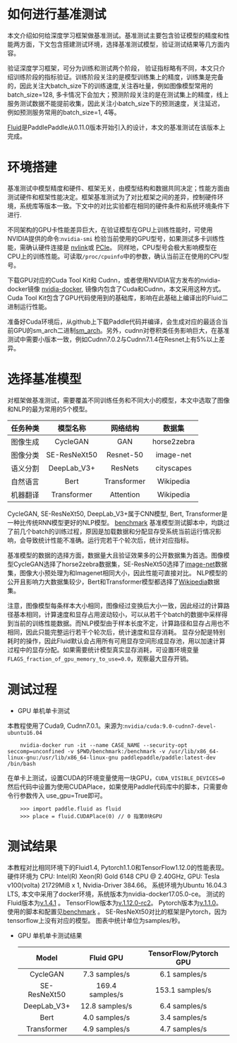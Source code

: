 如何进行基准测试
===============
本文介绍如何给深度学习框架做基准测试。基准测试主要包含验证模型的精度和性能两方面，下文包含搭建测试环境，选择基准测试模型，验证测试结果等几方面内容。

验证深度学习框架，可分为训练和测试两个阶段， 验证指标略有不同，本文只介绍训练阶段的指标验证。训练阶段关注的是模型训练集上的精度，训练集是完备的，因此关注大batch\_size下的训练速度,关注吞吐量，例如图像模型常用的batch\_size=128, 多卡情况下会加大；预测阶段关注的是在测试集上的精度，线上服务测试数据不能提前收集，因此关注小batch\_size下的预测速度，关注延迟，例如预测服务常用的batch\_size=1, 4等。

[Fluid](https://github.com/PaddlePaddle/Paddle>)是PaddlePaddle从0.11.0版本开始引入的设计，本文的基准测试在该版本上完成。


环境搭建
========

基准测试中模型精度和硬件、框架无关，由模型结构和数据共同决定；性能方面由测试硬件和框架性能决定。框架基准测试为了对比框架之间的差异，控制硬件环境，系统库等版本一致。下文中的对比实验都在相同的硬件条件和系统环境条件下进行.


不同架构的GPU卡性能差异巨大，在验证模型在GPU上训练性能时，可使用NVIDIA提供的命令:```nvidia-smi``` 检验当前使用的GPU型号，如果测试多卡训练性能，需确认硬件连接是 [nvlink](https://zh.wikipedia.org/zh/NVLink)或 [PCIe](https://zh.wikipedia.org/zh-hans/PCI_Express)。 同样地，CPU型号会极大影响模型在CPU上的训练性能。可读取`/proc/cpuinfo`中的参数，确认当前正在使用的CPU型号。

下载GPU对应的Cuda Tool Kit和 Cudnn，或者使用NVIDIA官方发布的nvidia-docker镜像 [nvidia-docker](https://github.com/NVIDIA/nvidia-docker), 镜像内包含了Cuda和Cudnn，本文采用这种方式。 Cuda Tool Kit包含了GPU代码使用到的基础库，影响在此基础上编译出的Fluid二进制运行性能。

准备好Cuda环境后，从github上下载Paddle代码并编译，会生成对应的最适合当前GPU的sm\_arch二进制[sm\_arch](https://docs.nvidia.com/cuda/cuda-compiler-driver-nvcc/index.html)。另外，cudnn对卷积类任务影响巨大，在基准测试中需要小版本一致，例如Cudnn7.0.2与Cudnn7.1.4在Resnet上有5%以上差异。


选择基准模型
============

对框架做基准测试，需要覆盖不同训练任务和不同大小的模型，本文中选取了图像和NLP的最为常用的5个模型。

任务种类|        模型名称|       网络结构|         数据集  
:---:|:--:|:---:|:---:
图像生成|      CycleGAN|         GAN|              horse2zebra
图像分类|      SE-ResNeXt50|        Resnet-50|          image-net
语义分割|      DeepLab_V3+|  ResNets|       cityscapes
自然语言|      Bert|       Transformer|       Wikipedia
机器翻译|      Transformer|           Attention|             Wikipedia

CycleGAN, SE-ResNeXt50, DeepLab_V3+属于CNN模型, Bert, Transformer是一种比传统RNN模型更好的NLP模型。
[benchmark](https://github.com/PaddlePaddle/Paddle/tree/develop/benchmark/fluid)
基准模型测试脚本中，均跳过了前几个batch的训练过程，原因是加载数据和分配显存受系统当前运行情况影响，会导致统计性能不准确。运行完若干个轮次后，统计对应指标。


基准模型的数据的选择方面，数据量大且验证效果多的公开数据集为首选。图像模型CycleGAN选择了horse2zebra数据集，SE-ResNeXt50选择了[image-net](http://www.image-net.org/challenges/LSVRC/2012/nnoupb)数据集，图像大小预处理为和Imagenet相同大小，因此性能可直接对比。
NLP模型的公开且影响力大数据集较少，Bert和Transformer模型都选择了[Wikipedia](https://dumps.wikimedia.org/enwiki/latest/enwiki-latest-pages-articles.xml.bz2)数据集。


注意，图像模型每条样本大小相同，图像经过变换后大小一致，因此经过的计算路径基本相同，计算速度和显存占用波动较小，可以从若干个batch的数据中采样得到当前的训练性能数据。而NLP模型由于样本长度不定，计算路径和显存占用也不相同，因此只能完整运行若干个轮次后，统计速度和显存消耗。
显存分配是特别耗时的操作，因此Fluid默认会占用所有可用显存空间形成显存池，用以加速计算过程中的显存分配。如果需要统计模型真实显存消耗，可设置环境变量`FLAGS_fraction_of_gpu_memory_to_use=0.0`，观察最大显存开销。


测试过程
========

-  GPU 单机单卡测试

本教程使用了Cuda9, Cudnn7.0.1。来源为:```nvidia/cuda:9.0-cudnn7-devel-ubuntu16.04```

```
    nvidia-docker run -it --name CASE_NAME --security-opt seccomp=unconfined -v $PWD/benchmark:/benchmark -v /usr/lib/x86_64-linux-gnu:/usr/lib/x86_64-linux-gnu paddlepaddle/paddle:latest-dev /bin/bash
```
在单卡上测试，设置CUDA的环境变量使用一块GPU，``CUDA_VISIBLE_DEVICES=0``
然后代码中设置为使用CUDAPlace，如果使用Paddle代码库中的脚本，只需要命令行参数传入 use_gpu=True即可。

```
    >>> import paddle.fluid as fluid
    >>> place = fluid.CUDAPlace(0) // 0 指第0块GPU
```

测试结果
========

本教程对比相同环境下的Fluid1.4, Pytorch1.1.0和TensorFlow1.12.0的性能表现。
硬件环境为 CPU: Intel(R) Xeon(R) Gold 6148 CPU @ 2.40GHz, GPU: Tesla v100(volta) 21729MiB x 1, Nvidia-Driver 384.66。
系统环境为Ubuntu 16.04.3 LTS, 本文中采用了docker环境，系统版本为nvidia-docker17.05.0-ce。
测试的Fluid版本为[v.1.4.1](https://github.com/PaddlePaddle/Paddle/tree/v1.4.1) 。
TensorFlow版本为[v.1.12.0-rc2](https://github.com/tensorflow/tensorflow/tree/v1.12.0-rc2)。
Pytorch版本为[v.1.1.0](https://github.com/pytorch/pytorch/tree/v1.1.0)。
使用的脚本和配置见[benchmark](https://github.com/PaddlePaddle/Paddle/tree/develop/benchmark/fluid) 。
SE-ResNeXt50对比的框架是Pytorch，因为tensorflow上没有对应的模型。
图表中统计单位为samples/秒。



- GPU 单机单卡测试结果

  Model|Fluid GPU|  TensorFlow/Pytorch GPU
  :---:|:--:|:---:
  CycleGAN|              7.3 samples/s|               6.1 samples/s
  SE-ResNeXt50|             169.4 samples/s  |              153.1 samples/s
  DeepLab_V3+|          12.8 samples/s  |              6.4 samples/s
  Bert|       4.0 samples/s   |              3.4 samples/s
  Transformer|            4.9 samples/s   |              4.7 samples/s
